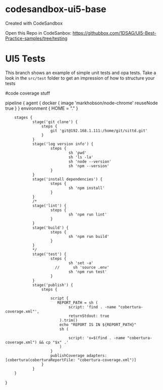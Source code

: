 # codesandbox-ui5-base
Created with CodeSandbox

Open this Repo in CodeSanbox: https://githubbox.com/1DSAG/UI5-Best-Practice-samples/tree/testing

# UI5 Tests
This branch shows an example of simple unit tests and opa tests. Take a look in the `src/test` folder
to get an impression of how to structure your tests


#code coverage stuff

pipeline {
        agent { 
                docker { 
                        image 'markhobson/node-chrome'
                        reuseNode true
                }
        }
        environment {
                HOME = "."
        }
       
        stages {
                stage('git clone') {
                    steps {
                        git 'git@192.168.1.111:/home/git/sittd.git'
                    }
                }
                stage('log version info') {
                        steps {
                                sh 'pwd'
                                sh 'ls -la'
                                sh 'node --version'
                                sh 'npm --version'
                        }
                }
                stage('install dependencies') {
                        steps {
                                sh 'npm install'
                        }
                }
                /*
                stage('lint') {
                        steps {
                                sh 'npm run lint'
                        }
                }                
                stage('build') {
                        steps {
                                sh 'npm run build'
                        }
                }
                */
                stage('test') {
                        steps {
                                sh 'set -a'
                          //      sh 'source .env'
                                sh 'npm run test'
                        }
                }
                stage('publish') {
                    steps {
                        
                        script {
                           REPORT_PATH = sh (
                                script: 'find . -name "cobertura-coverage.xml"',
                                returnStdout: true
                            ).trim()
                            echo "REPORT IS IN ${REPORT_PATH}"
                            sh (
                                
                                script: 'x=$(find . -name "cobertura-coverage.xml") && cp "$x" .'
                            )
                        }
                        publishCoverage adapters: [cobertura(coberturaReportFile: "cobertura-coverage.xml")]
                    }
                }
        }       
}
